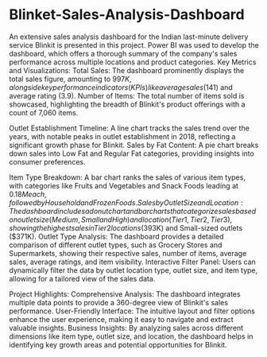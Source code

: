 # Blinket-Sales-Analysis-Dashboard
An extensive sales analysis dashboard for the Indian last-minute delivery service Blinkit is presented in this project.  Power BI was used to develop the dashboard, which offers a thorough summary of the company's sales performance across multiple locations and product categories.
Key Metrics and Visualizations: Total Sales: The dashboard prominently displays the total sales figure, amounting to $997K, alongside key performance indicators (KPIs) like
average sales ($141) and average rating (3.9).
Number of Items: The total number of items sold is showcased, highlighting the breadth of Blinkit's product offerings with a count of 7,060 items.

Outlet Establishment Timeline: A line chart tracks the sales trend over the years, with notable peaks in outlet establishment in 2018, reflecting a significant growth phase for Blinkit.
Sales by Fat Content: A pie chart breaks down sales into Low Fat and Regular Fat categories, providing insights into consumer preferences.

Item Type Breakdown: A bar chart ranks the sales of various item types, with categories like Fruits and Vegetables and Snack Foods leading at $0.18M each, followed by Household and Frozen Foods.
Sales by Outlet Size and Location: The dashboard includes a donut chart and bar charts that categorize sales based on outlet size (Medium, Small and High) and 
location (Tier 1, Tier 2, Tier 3), showing the highest sales in Tier 2 locations ($393K) and Small-sized outlets ($371K).
Outlet Type Analysis: The dashboard provides a detailed comparison of different outlet types, such as Grocery Stores and Supermarkets,
showing their respective sales, number of items, average sales, average ratings, and item visibility.
Interactive Filter Panel: Users can dynamically filter the data by outlet location type, outlet size, and item type, allowing for a tailored view of the sales data.

Project Highlights: Comprehensive Analysis: The dashboard integrates multiple data points to provide a 360-degree view of Blinkit's sales performance.
User-Friendly Interface: The intuitive layout and filter options enhance the user experience, making it easy to navigate and extract valuable insights. 
Business Insights: By analyzing sales across different dimensions like item type, outlet size, and location, the dashboard helps in identifying key growth areas and potential opportunities for Blinkit.

